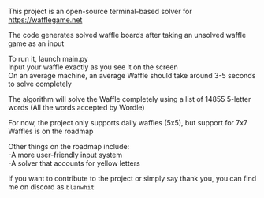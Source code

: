 This project is an open-source terminal-based solver for https://wafflegame.net

The code generates solved waffle boards after taking an unsolved waffle game as an input

To run it, launch main.py  
Input your waffle exactly as you see it on the screen  
On an average machine, an average Waffle should take around 3-5 seconds to solve completely

The algorithm will solve the Waffle completely using a list of 14855 5-letter words (All the words accepted by Wordle)

For now, the project only supports daily waffles (5x5), but support for 7x7 Waffles is on the roadmap

Other things on the roadmap include:\
-A more user-friendly input system\
-A solver that accounts for yellow letters

If you want to contribute to the project or simply say thank you, you can find me on discord as `blanwhit`